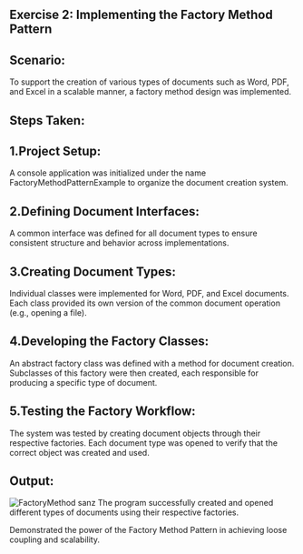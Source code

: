 ## Exercise 2: Implementing the Factory Method Pattern
## Scenario:
To support the creation of various types of documents such as Word, PDF, and Excel in a scalable manner, a factory method design was implemented.

## Steps Taken:
## 1.Project Setup:
A console application was initialized under the name FactoryMethodPatternExample to organize the document creation system.

## 2.Defining Document Interfaces:
A common interface was defined for all document types to ensure consistent structure and behavior across implementations.

## 3.Creating Document Types:
Individual classes were implemented for Word, PDF, and Excel documents. Each class provided its own version of the common document operation (e.g., opening a file).

## 4.Developing the Factory Classes:
An abstract factory class was defined with a method for document creation. Subclasses of this factory were then created, each responsible for producing a specific type of document.

## 5.Testing the Factory Workflow:
The system was tested by creating document objects through their respective factories. Each document type was opened to verify that the correct object was created and used.

 ## Output:
 ![FactoryMethod sanz](https://github.com/user-attachments/assets/dba23425-fd7d-4795-a8a9-3553c7b1c556)
 The program successfully created and opened different types of documents using their respective factories.

Demonstrated the power of the Factory Method Pattern in achieving loose coupling and scalability.

